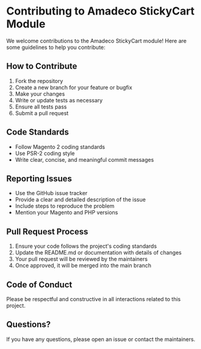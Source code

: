 # Contributing to Amadeco StickyCart Module

We welcome contributions to the Amadeco StickyCart module! Here are some guidelines to help you contribute:

## How to Contribute

1. Fork the repository
2. Create a new branch for your feature or bugfix
3. Make your changes
4. Write or update tests as necessary
5. Ensure all tests pass
6. Submit a pull request

## Code Standards

- Follow Magento 2 coding standards
- Use PSR-2 coding style
- Write clear, concise, and meaningful commit messages

## Reporting Issues

- Use the GitHub issue tracker
- Provide a clear and detailed description of the issue
- Include steps to reproduce the problem
- Mention your Magento and PHP versions

## Pull Request Process

1. Ensure your code follows the project's coding standards
2. Update the README.md or documentation with details of changes
3. Your pull request will be reviewed by the maintainers
4. Once approved, it will be merged into the main branch

## Code of Conduct

Please be respectful and constructive in all interactions related to this project.

## Questions?

If you have any questions, please open an issue or contact the maintainers.